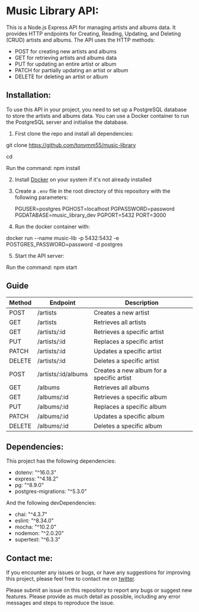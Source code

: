 # Music Library API:

This is a Node.js Express API for managing artists and albums data. It provides HTTP endpoints for Creating, Reading, Updating, and Deleting (CRUD) artists and albums. The API uses the HTTP methods:

- POST for creating new artists and albums
- GET for retrieving artists and albums data
- PUT for updating an entire artist or album
- PATCH for partially updating an artist or album
- DELETE for deleting an artist or album

## Installation:

To use this API in your project, you need to set up a PostgreSQL database to store the artists and albums data. You can use a Docker container to run the PostgreSQL server and initialise the database.

1. First clone the repo and install all dependencies:

git clone https://github.com/tonymm55/music-library

cd <your-repository>

Run the command: npm install

2. Install [Docker](https://docs.docker.com/get-docker/) on your system if it's not already installed

3. Create a `.env` file in the root directory of this repository with the following parameters:

   PGUSER=postgres
   PGHOST=localhost
   PGPASSWORD=password
   PGDATABASE=music_library_dev
   PGPORT=5432
   PORT=3000

4. Run the docker container with:

docker run --name music-lib -p 5432:5432 -e POSTGRES_PASSWORD=password -d postgres

5. Start the API server:

Run the command: npm start

## Guide

| Method | Endpoint            | Description                               |
| ------ | ------------------- | ----------------------------------------- |
| POST   | /artists            | Creates a new artist                      |
| GET    | /artists            | Retrieves all artists                     |
| GET    | /artists/:id        | Retrieves a specific artist               |
| PUT    | /artists/:id        | Replaces a specific artist                |
| PATCH  | /artists/:id        | Updates a specific artist                 |
| DELETE | /artists/:id        | Deletes a specific artist                 |
| POST   | /artists/:id/albums | Creates a new album for a specific artist |
| GET    | /albums             | Retrieves all albums                      |
| GET    | /albums/:id         | Retrieves a specific album                |
| PUT    | /albums/:id         | Replaces a specific album                 |
| PATCH  | /albums/:id         | Updates a specific album                  |
| DELETE | /albums/:id         | Deletes a specific album                  |

## Dependencies:

This project has the following dependencies:

- dotenv: "^16.0.3"
- express: "^4.18.2"
- pg: "^8.9.0"
- postgres-migrations: "^5.3.0"

And the following devDependencies:

- chai: "^4.3.7"
- eslint: "^8.34.0"
- mocha: "^10.2.0"
- nodemon: "^2.0.20"
- supertest: "^6.3.3"

## Contact me:

If you encounter any issues or bugs, or have any suggestions for improving this project, please feel free to contact me on [twitter](https://twitter.com/TonyMCodes).

Please submit an issue on this repository to report any bugs or suggest new features. Please provide as much detail as possible, including any error messages and steps to reproduce the issue.
